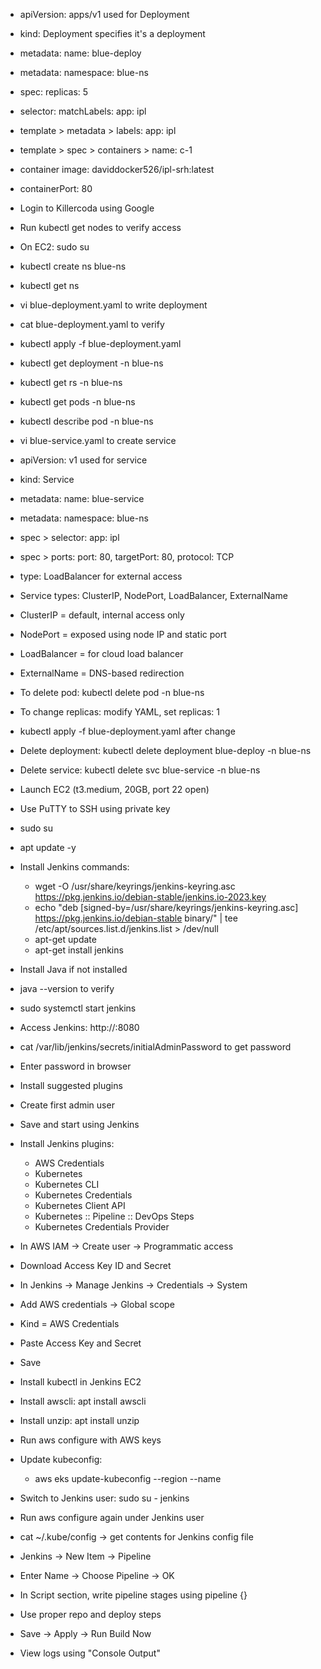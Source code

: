 - apiVersion: apps/v1 used for Deployment  
- kind: Deployment specifies it's a deployment  
- metadata: name: blue-deploy  
- metadata: namespace: blue-ns  
- spec: replicas: 5  
- selector: matchLabels: app: ipl  
- template > metadata > labels: app: ipl  
- template > spec > containers > name: c-1  
- container image: daviddocker526/ipl-srh:latest  
- containerPort: 80 

- Login to Killercoda using Google  
- Run kubectl get nodes to verify access  

- On EC2: sudo su  
- kubectl create ns blue-ns  
- kubectl get ns  
- vi blue-deployment.yaml to write deployment  
- cat blue-deployment.yaml to verify  
- kubectl apply -f blue-deployment.yaml 
- kubectl get deployment -n blue-ns  
- kubectl get rs -n blue-ns
- kubectl get pods -n blue-ns
- kubectl describe pod <pod-name> -n blue-ns
- vi blue-service.yaml to create service  

- apiVersion: v1 used for service  
- kind: Service  
- metadata: name: blue-service 
- metadata: namespace: blue-ns  
- spec > selector: app: ipl
- spec > ports: port: 80, targetPort: 80, protocol: TCP  
- type: LoadBalancer for external access  

- Service types: ClusterIP, NodePort, LoadBalancer, ExternalName  
- ClusterIP = default, internal access only  
- NodePort = exposed using node IP and static port  
- LoadBalancer = for cloud load balancer  
- ExternalName = DNS-based redirection  

- To delete pod: kubectl delete pod <pod-name> -n blue-ns
- To change replicas: modify YAML, set replicas: 1  
- kubectl apply -f blue-deployment.yaml after change  
- Delete deployment: kubectl delete deployment blue-deploy -n blue-ns  
- Delete service: kubectl delete svc blue-service -n blue-ns 

- Launch EC2 (t3.medium, 20GB, port 22 open)  
- Use PuTTY to SSH using private key  
- sudo su  
- apt update -y

- Install Jenkins commands:  
  - wget -O /usr/share/keyrings/jenkins-keyring.asc https://pkg.jenkins.io/debian-stable/jenkins.io-2023.key
  - echo "deb [signed-by=/usr/share/keyrings/jenkins-keyring.asc] https://pkg.jenkins.io/debian-stable binary/" | tee /etc/apt/sources.list.d/jenkins.list > /dev/null
  - apt-get update  
  - apt-get install jenkins

- Install Java if not installed  
- java --version to verify  
- sudo systemctl start jenkins 
- Access Jenkins: http://<EC2-PUBLIC-IP>:8080
- cat /var/lib/jenkins/secrets/initialAdminPassword to get password  
- Enter password in browser  
- Install suggested plugins  
- Create first admin user  
- Save and start using Jenkins  

- Install Jenkins plugins:  
  - AWS Credentials  
  - Kubernetes  
  - Kubernetes CLI  
  - Kubernetes Credentials  
  - Kubernetes Client API  
  - Kubernetes :: Pipeline :: DevOps Steps  
  - Kubernetes Credentials Provider  

- In AWS IAM → Create user → Programmatic access  
- Download Access Key ID and Secret  
- In Jenkins → Manage Jenkins → Credentials → System  
- Add AWS credentials → Global scope  
- Kind = AWS Credentials  
- Paste Access Key and Secret  
- Save  

- Install kubectl in Jenkins EC2  
- Install awscli: apt install awscli  
- Install unzip: apt install unzip  
- Run aws configure with AWS keys  
- Update kubeconfig:  
  - aws eks update-kubeconfig --region <region> --name <eks-cluster-name>
- Switch to Jenkins user: sudo su - jenkins 
- Run aws configure again under Jenkins user  
- cat ~/.kube/config → get contents for Jenkins config file  

- Jenkins → New Item → Pipeline  
- Enter Name → Choose Pipeline → OK  
- In Script section, write pipeline stages using pipeline {} 
- Use proper repo and deploy steps  
- Save → Apply → Run Build Now  
- View logs using "Console Output"  

